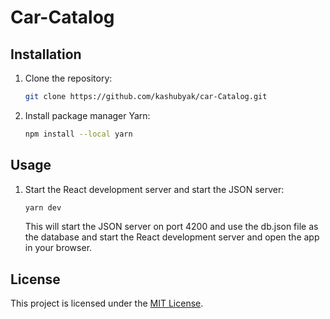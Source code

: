 # Car-Catalog

## Installation

1. Clone the repository:

   ```bash
   git clone https://github.com/kashubyak/car-Catalog.git
   ```

2. Install package manager Yarn:

   ```bash
   npm install --local yarn
   ```

## Usage

1. Start the React development server and start the JSON server:

   ```bash
   yarn dev
   ```

   This will start the JSON server on port 4200 and use the db.json file as the database and start the React development server and open the app in your browser.

## License

This project is licensed under the [MIT License](LICENSE).
